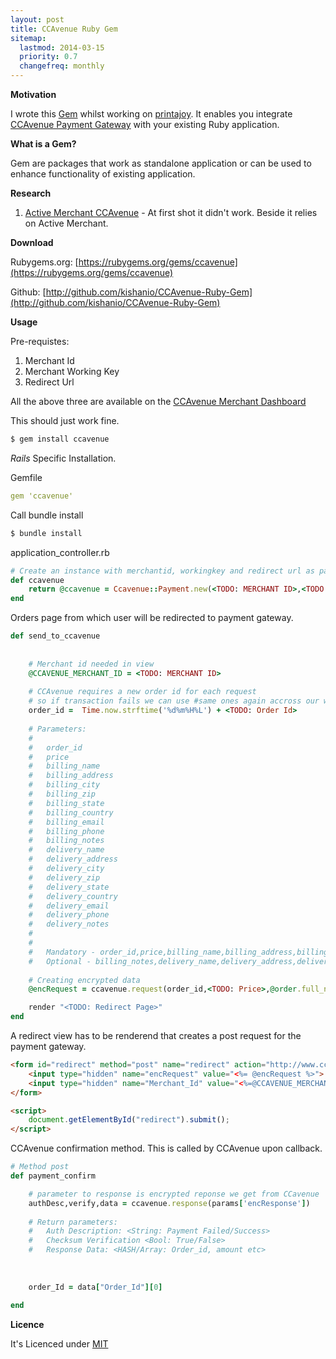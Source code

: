 ```yaml
---
layout: post
title: CCAvenue Ruby Gem
sitemap:
  lastmod: 2014-03-15
  priority: 0.7
  changefreq: monthly
---
```


**Motivation**

I wrote this [Gem](http://rubylearning.com/blog/2010/12/14/ruby-gems-—-what-why-and-how/)  whilst working on [printajoy](http://printajoy.com). It enables you integrate [CCAvenue Payment Gateway](http://ccavenue.com) with your existing Ruby application.

**What is a Gem?**

Gem are packages that work as standalone application or can be used to enhance functionality of existing application.

**Research**

1. [Active Merchant CCAvenue](https://github.com/meshbrain/active_merchant_ccavenue) - At first shot it didn't work. Beside it relies on Active Merchant. 

**Download**

Rubygems.org: [https://rubygems.org/gems/ccavenue](https://rubygems.org/gems/ccavenue)

Github: [http://github.com/kishanio/CCAvenue-Ruby-Gem](http://github.com/kishanio/CCAvenue-Ruby-Gem)

**Usage**

Pre-requistes: 

1. Merchant Id
2. Merchant Working Key
3. Redirect Url

All the above three are available on the [CCAvenue Merchant Dashboard](https://mars.ccavenue.com/mer_register/memberLogin_ccav.jsp?logintype=m)

This should just work fine.

```bash
$ gem install ccavenue
```

*Rails* Specific Installation.

Gemfile

```yaml
gem 'ccavenue'
```

Call bundle install

```bash
$ bundle install
```

application_controller.rb
    
```ruby
# Create an instance with merchantid, workingkey and redirect url as parameter
def ccavenue
    return @ccavenue = Ccavenue::Payment.new(<TODO: MERCHANT ID>,<TODO: MERCHANT WORKING KEY>,<TODO: REDIRECT URL>)
end
```


Orders page from which user will be redirected to payment gateway.
 
```ruby   
def send_to_ccavenue
    
    
    # Merchant id needed in view
    @CCAVENUE_MERCHANT_ID = <TODO: MERCHANT ID>
    
    # CCAvenue requires a new order id for each request 
    # so if transaction fails we can use #same ones again accross our website.
    order_id =  Time.now.strftime('%d%m%H%L') + <TODO: Order Id>
    
    # Parameters:
    #
    #   order_id
    #   price
    #   billing_name
    #   billing_address
    #   billing_city
    #   billing_zip
    #   billing_state
    #   billing_country
    #   billing_email
    #   billing_phone
    #   billing_notes
    #   delivery_name
    #   delivery_address
    #   delivery_city
    #   delivery_zip
    #   delivery_state
    #   delivery_country
    #   delivery_email
    #   delivery_phone
    #   delivery_notes
    #
    #
    #   Mandatory - order_id,price,billing_name,billing_address,billing_city,billing_zip,billing_state,billing_country,billing_email,billing_phone
    #   Optional - billing_notes,delivery_name,delivery_address,delivery_city,delivery_zip,delivery_state,delivery_country,delivery_email,delivery_phone,delivery_notes
    
    # Creating encrypted data
    @encRequest = ccavenue.request(order_id,<TODO: Price>,@order.full_name,"#{@order.address1} ,#{@order.address2}",@order.city,@order.zip,@order.state,@order.country,@order.email,@order.phone)

    render "<TODO: Redirect Page>"
end
```

A redirect view has to be renderend that creates a post request for the payment gateway.

```html
<form id="redirect" method="post" name="redirect" action="http://www.ccavenue.com/shopzone/cc_details.jsp">
    <input type="hidden" name="encRequest" value="<%= @encRequest %>">
    <input type="hidden" name="Merchant_Id" value="<%=@CCAVENUE_MERCHANT_ID%>">
</form>

<script>
    document.getElementById("redirect").submit();   
</script>
```

CCAvenue confirmation method. This is called by CCAvenue upon callback.


```ruby    
# Method post 
def payment_confirm  

    # parameter to response is encrypted reponse we get from CCavenue
    authDesc,verify,data = ccavenue.response(params['encResponse'])
    
    # Return parameters:
    #   Auth Description: <String: Payment Failed/Success>
    #   Checksum Verification <Bool: True/False>
    #   Response Data: <HASH/Array: Order_id, amount etc>
    
    
    
    order_Id = data["Order_Id"][0]
    
end
```
    
**Licence**

It's Licenced under [MIT](https://raw.github.com/kishanio/CCAvenue-Ruby-Gem/master/LICENSE.txt)